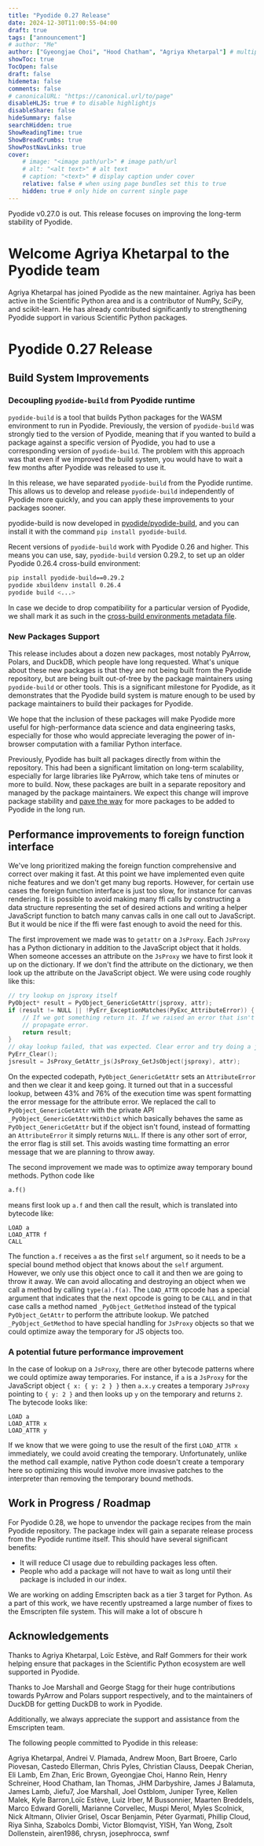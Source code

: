```yaml
---
title: "Pyodide 0.27 Release"
date: 2024-12-30T11:00:55-04:00
draft: true
tags: ["announcement"]
# author: "Me"
author: ["Gyeongjae Choi", "Hood Chatham", "Agriya Khetarpal"] # multiple authors
showToc: true
TocOpen: false
draft: false
hidemeta: false
comments: false
# canonicalURL: "https://canonical.url/to/page"
disableHLJS: true # to disable highlightjs
disableShare: false
hideSummary: false
searchHidden: true
ShowReadingTime: true
ShowBreadCrumbs: true
ShowPostNavLinks: true
cover:
    # image: "<image path/url>" # image path/url
    # alt: "<alt text>" # alt text
    # caption: "<text>" # display caption under cover
    relative: false # when using page bundles set this to true
    hidden: true # only hide on current single page
---
```


Pyodide v0.27.0 is out. This release focuses on improving the long-term stability of Pyodide.

# Welcome Agriya Khetarpal to the Pyodide team

Agriya Khetarpal has joined Pyodide as the new maintainer.
Agriya has been active in the Scientific Python area and is a contributor of NumPy, SciPy, and scikit-learn.
He has already contributed significantly to strengthening Pyodide support in various Scientific Python packages.

# Pyodide 0.27 Release

## Build System Improvements

### Decoupling `pyodide-build` from Pyodide runtime

`pyodide-build` is a tool that builds Python packages for the WASM environment to
run in Pyodide. Previously, the version of `pyodide-build` was strongly tied to
the version of Pyodide, meaning that if you wanted to build a package against a
specific version of Pyodide, you had to use a corresponding version of
`pyodide-build`. The problem with this approach was that even if we improved the
build system, you would have to wait a few months after Pyodide was released to
use it.

In this release, we have separated `pyodide-build` from the Pyodide runtime.
This allows us to develop and release `pyodide-build` independently of Pyodide more quickly,
and you can apply these improvements to your packages sooner.

pyodide-build is now developed in [pyodide/pyodide-build](https://github.com/pyodide/pyodide-build),
and you can install it with the command `pip install pyodide-build`.

Recent versions of `pyodide-build` work with Pyodide 0.26 and higher. This means you can use, say,
`pyodide-build` version 0.29.2, to set up an older Pyodide 0.26.4 cross-build environment:

```bash
pip install pyodide-build==0.29.2
pyodide xbuildenv install 0.26.4
pyodide build <...>
```

In case we decide to drop compatibility for a particular version of Pyodide, we shall mark it as such in
the [cross-build environments metadata file](https://github.com/pyodide/pyodide/blob/main/pyodide-cross-build-environments.json).

### New Packages Support

This release includes about a dozen new packages, most notably PyArrow, Polars,
and DuckDB, which people have long requested. What's unique about these new
packages is that they are not being built from the Pyodide repository, but are
being built out-of-tree by the package maintainers using `pyodide-build` or
other tools. This is a significant milestone for Pyodide, as it demonstrates
that the Pyodide build system is mature enough to be used by package maintainers
to build their packages for Pyodide.

We hope that the inclusion of these packages will make Pyodide more useful for
high-performance data science and data engineering tasks, especially for those
who would appreciate leveraging the power of in-browser computation with a
familiar Python interface.

Previously, Pyodide has built all packages directly from within the repository.
This had been a significant limitation on long-term scalability,
especially for large libraries like PyArrow, which take tens of minutes or more
to build. Now, these packages are built in a separate repository and managed by
the package maintainers.
We expect this change will improve package stability and [pave the
way](https://github.com/pyodide/pyodide/issues/4918) for more packages to be
added to Pyodide in the long run.

## Performance improvements to foreign function interface

We've long prioritized making the foreign function comprehensive and correct
over making it fast. At this point we have implemented even quite niche features
and we don't get many bug reports. However, for certain use cases the foreign
function interface is just too slow, for instance for canvas rendering. It is
possible to avoid making many ffi calls by constructing a data structure
representing the set of desired actions and writing a helper JavaScript function
to batch many canvas calls in one call out to JavaScript. But it would be nice
if the ffi were fast enough to avoid the need for this.

The first improvement we made was to `getattr` on a `JsProxy`. Each `JsProxy`
has a Python dictionary in addition to the JavaScript object that it holds. When
someone accesses an attribute on the `JsProxy` we have to first look it up on
the dictionary. If we don't find the attribute on the dictionary, we then look
up the attribute on the JavaScript object. We were using code roughly like this:
```C
// try lookup on jsproxy itself
PyObject* result = PyObject_GenericGetAttr(jsproxy, attr);
if (result != NULL || !PyErr_ExceptionMatches(PyExc_AttributeError)) {
    // If we got something return it. If we raised an error that isn't an attribute error,
    // propagate error.
    return result;
}
// okay lookup failed, that was expected. Clear error and try doing a js lookup.
PyErr_Clear();
jsresult = JsProxy_GetAttr_js(JsProxy_GetJsObject(jsproxy), attr);
```
On the expected codepath, `PyObject_GenericGetAttr` sets an `AttributeError` and
then we clear it and keep going. It turned out that in a successful lookup,
between 43% and 76% of the execution time was spent formatting the error message
for the attribute error. We replaced the call to `PyObject_GenericGetAttr` with
the private API `_PyObject_GenericGetAttrWithDict` which basically behaves the
same as `PyObject_GenericGetAttr` but if the object isn't found, instead of
formatting an `AttributeError` it simply returns `NULL`. If there is any other
sort of error, the error flag is still set. This avoids wasting time formatting
an error message that we are planning to throw away.

The second improvement we made was to optimize away temporary bound methods.
Python code like
```py
a.f()
```
means first look up `a.f` and then call the result, which is translated into
bytecode like:
```
LOAD a
LOAD_ATTR f
CALL
```
The function `a.f` receives `a` as the first `self` argument, so it needs to be
a special bound method object that knows about the `self` argument. However, we
only use this object once to call it and then we are going to throw it away. We
can avoid allocating and destroying an object when we call a method by calling
`type(a).f(a)`. The `LOAD_ATTR` opcode has a special argument that indicates
that the next opcode is going to be `CALL` and in that case calls a method named
`_PyObject_GetMethod` instead of the typical `PyObject_GetAttr` to perform the
attribute lookup. We patched `_PyObject_GetMethod` to have special handling for
`JsProxy` objects so that we could optimize away the temporary for JS objects too.

### A potential future performance improvement

In the case of lookup on a `JsProxy`, there are other bytecode patterns where we
could optimize away temporaries. For instance, if `a` is a `JsProxy` for the
JavaScript object `{ x: { y: 2 } }` then `a.x.y` creates a temporary `JsProxy`
pointing to `{ y: 2 }` and then looks up `y` on the temporary and returns `2`.
The bytecode looks like:
```
LOAD a
LOAD_ATTR x
LOAD_ATTR y
```
If we know that we were going to use the result of the first `LOAD_ATTR x`
immediately, we could avoid creating the temporary. Unfortunately, unlike the
method call example, native Python code doesn't create a temporary here so
optimizing this would involve more invasive patches to the interpreter than
removing the temporary bound methods.

## Work in Progress / Roadmap

For Pyodide 0.28, we hope to unvendor the package recipes from the main Pyodide
repository. The package index will gain a separate release process from the
Pyodide runtime itself. This should have several significant benefits:

* It will reduce CI usage due to rebuilding packages less often.
* People who add a package will not have to wait as long until their package is
  included in our index.

We are working on adding Emscripten back as a tier 3 target for Python. As a
part of this work, we have recently upstreamed a large number of fixes to the
Emscripten file system. This will make a lot of obscure h


## Acknowledgements

Thanks to Agriya Khetarpal, Loïc Estève, and Ralf Gommers for their work helping
ensure that packages in the Scientific Python ecosystem are well supported in
Pyodide.

Thanks to Joe Marshall and George Stagg for their huge contributions
towards PyArrow and Polars support respectively, and to the maintainers of
DuckDB for getting DuckDB to work in Pyodide.

Additionally, we always appreciate the support and assistance from the Emscripten team.

The following people committed to Pyodide in this release:

Agriya Khetarpal, Andrei V. Plamada, Andrew Moon, Bart Broere, Carlo
Piovesan, Castedo Ellerman, Chris Pyles, Christian Clauss, Deepak Cherian,
Eli Lamb, Em Zhan, Eric Brown, Gyeongjae Choi, Hanno Rein, Henry Schreiner,
Hood Chatham, Ian Thomas, JHM Darbyshire, James J Balamuta, James Lamb,
Jiefu7, Joe Marshall, Joel Ostblom, Juniper Tyree, Kellen Malek,
Kyle Barron,Loïc Estève, Luiz Irber, M Bussonnier, Maarten Breddels,
Marco Edward Gorelli, Marianne Corvellec, Muspi Merol, Myles Scolnick,
Nick Altmann, Olivier Grisel, Oscar Benjamin, Péter Gyarmati, Phillip Cloud,
Riya Sinha, Szabolcs Dombi, Victor Blomqvist, YISH, Yan Wong,
Zsolt Dollenstein, airen1986, chrysn, josephrocca, swnf
